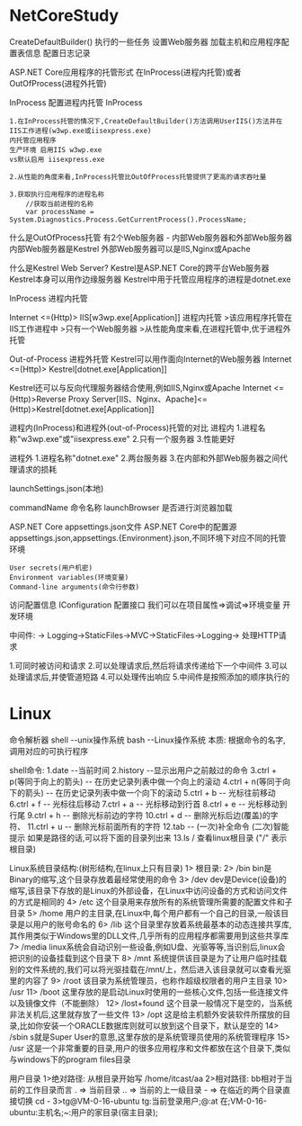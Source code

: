 # NetCoreStudy

CreateDefaultBuilder() 执行的一些任务
	设置Web服务器
	加载主机和应用程序配置表信息
	配置日志记录
	
ASP.NET Core应用程序的托管形式
	在InProcess(进程内托管)或者OutOfProcess(进程外托管)
	
InProcess
	配置进程内托管
	<PropertyGroup>
    <AspNetCoreHostingModel>InProcess</AspNetCoreHostingModel>
    </PropertyGroup>
	
	1.在InProcess托管的情况下,CreateDefaultBuilder()方法调用UserIIS()方法并在IIS工作进程(w3wp.exe或iisexpress.exe)
	内托管应用程序
	生产环境 启用IIS w3wp.exe
	vs默认启用 iisexpress.exe
	
	2.从性能的角度来看,InProcess托管比OutOfProcess托管提供了更高的请求吞吐量
	
	3.获取执行应用程序的进程名称
		//获取当前进程的名称
		var processName = System.Diagnostics.Process.GetCurrentProcess().ProcessName;
		
什么是OutOfProcess托管
	有2个Web服务器 - 内部Web服务器和外部Web服务器
	内部Web服务器是Kestrel
	外部Web服务器可以是IIS,Nginx或Apache
	
什么是Kestrel Web Server?
	Kestrel是ASP.NET Core的跨平台Web服务器
	Kestrel本身可以用作边缘服务器 
	Kestrel中用于托管应用程序的进程是dotnet.exe
	
InProcess 进程内托管

Internet <=(Http)> IIS[w3wp.exe[Application]]
进程内托管
	>该应用程序托管在IIS工作进程中
	>只有一个Web服务器
	>从性能角度来看,在进程托管中,优于进程外托管
	
Out-of-Process 进程外托管
Kestrel可以用作面向Internet的Web服务器
Internet <=(Http)> Kestrel[dotnet.exe[Application]]

Kestrel还可以与反向代理服务器结合使用,例如IIS,Nginx或Apache
Internet <=(Http)>Reverse Proxy Server[IIS、Nginx、Apache]<=(Http)>Kestrel[dotnet.exe[Application]]



 进程内(InProcess)和进程外(out-of-Process)托管的对比
 进程内
	1.进程名称"w3wp.exe"或"iisexpress.exe"
	2.只有一个服务器
	3.性能更好
	
  进程外
	1.进程名称"dotnet.exe"
	2.两台服务器
	3.在内部和外部Web服务器之间代理请求的损耗
	
  launchSettings.json(本地)
  
  commandName 命令名称
  launchBrowser 是否进行浏览器加载


ASP.NET Core appsettings.json文件
ASP.NET Core中的配置源
	appsettings.json,appsettings.{Environment}.json,不同环境下对应不同的托管环境
	
	User secrets(用户机密)
	Environment variables(环境变量)
	Command-line arguments(命令行参数)

访问配置信息
	IConfiguration 配置接口
我们可以在项目属性=>调试=>环境变量 开发环境

中间件:
-> Logging->StaticFiles->MVC->StaticFiles->Logging->
处理HTTP请求

1.可同时被访问和请求
2.可以处理请求后,然后将请求传递给下一个中间件
3.可以处理请求后,并使管道短路
4.可以处理传出响应
5.中间件是按照添加的顺序执行的


# Linux
命令解析器
	shell  --unix操作系统
	bash	--Linux操作系统
	本质: 根据命令的名字,调用对应的可执行程序

shell命令:
1.date  --当前时间
2.history	--显示出用户之前敲过的命令 
3.ctrl + p(等同于向上的箭头)  -- 在历史记录列表中做一个向上的滚动
4.ctrl + n(等同于向下的箭头)  -- 在历史记录列表中做一个向下的滚动
5.ctrl + b  -- 光标往前移动 
6.ctrl + f  -- 光标往后移动
7.ctrl + a  -- 光标移动到行首
8.ctrl + e	-- 光标移动到行尾
9.ctrl + h  -- 删除光标前边的字符
10.ctrl + d  -- 删除光标后边(覆盖)的字符、
11.ctrl + u  -- 删除光标前面所有的字符
12.tab	-- (一次)补全命令  (二次)智能提示 如果是路径的话,可以将下面的目录列出来
13.ls /  查看linux根目录  ("/" 表示根目录)

Linux系统目录结构:(树形结构,在linux上只有目录)
1> 根目录:
2> /bin bin是Binary的缩写,这个目录存放着最经常使用的命令
3> /dev dev是Device(设备)的缩写,该目录下存放的是Linux的外部设备，在Linux中访问设备的方式和访问文件的方式是相同的
4> /etc 这个目录用来存放所有的系统管理所需要的配置文件和子目录
5> /home 用户的主目录,在Linux中,每个用户都有一个自己的目录,一般该目录是以用户的账号命名的
6> /lib 这个目录里存放着系统最基本的动态连接共享库,其作用类似于Windows里的DLL文件,几乎所有的应用程序都需要用到这些共享库
7> /media linux系统会自动识别一些设备,例如U盘、光驱等等,当识别后,linux会把识别的设备挂载到这个目录下
8> /mnt 系统提供该目录是为了让用户临时挂载别的文件系统的,我们可以将光驱挂载在/mnt/上，然后进入该目录就可以查看光驱里的内容了
9> /root 该目录为系统管理员，也称作超级权限者的用户主目录
10> /usr
11> /boot 这里存放的是启动Linux时使用的一些核心文件,包括一些连接文件以及镜像文件（不能删除）
12> /lost+found 这个目录一般情况下是空的，当系统非法关机后,这里就存放了一些文件
13> /opt 这是给主机额外安装软件所摆放的目录,比如你安装一个ORACLE数据库则就可以放到这个目录下，默认是空的
14> /sbin s就是Super User的意思,这里存放的是系统管理员使用的系统管理程序
15> /usr 这是一个非常重要的目录,用户的很多应用程序和文件都放在这个目录下,类似与windows下的program files目录

用户目录
1>绝对路径:  从根目录开始写  /home/itcast/aa
2>相对路径:  bb相对于当前的工作目录而言
	. => 当前目录
	.. => 当前的上一级目录
	- => 在临近的两个目录直接切换 cd -
3>tg@VM-0-16-ubuntu tg:当前登录用户;@:at 在;VM-0-16-ubuntu:主机名;~:用户的家目录(宿主目录); 



